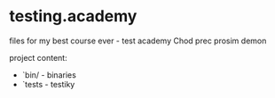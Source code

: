 # testing.academy
files for my best course ever - test academy
Chod prec prosim demon

project content:
* `bin/ - binaries
* `tests - testiky
